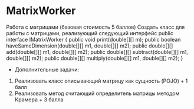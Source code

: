 # MatrixWorker
Работа с матрицами (базовая стоимость 5 баллов)
Создать класс для работы с матрицами, реализующий следующий интерфейс
public interface IMatrixWorker {
   public void print(double[][] m);
   public boolean haveSameDimension(double[][] m1, double[][] m2);
   public double[][] add(double[][] m1, double[][] m2);
   public double[][] subtract(double[][] m1, double[][] m2);
   public double[][] multiply(double[][] m1, double[][] m2);
}
* Дополнительные задачи:
1) Реализовать класс описывающий матрицу как сущность (POJO) + 1 балл
2) Реализовать метод считающий определитель матрицы методом Крамера + 3 балла
